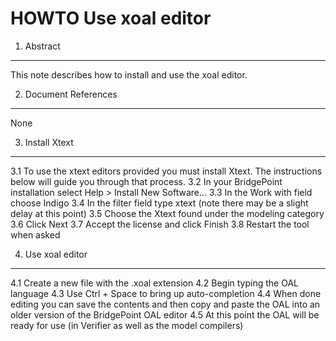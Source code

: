 # HOWTO Use xoal editor

1. Abstract
-----------
This note describes how to install and use the xoal editor.

2. Document References
----------------------
None

3. Install Xtext
----------------
3.1 To use the xtext editors provided you must install Xtext.  The
    instructions below will guide you through that process.
 3.2 In your BridgePoint installation select Help > Install New Software...
 3.3 In the Work with field choose Indigo
 3.4 In the filter field type xtext (note there may be a slight delay at
     this point)
 3.5 Choose the Xtext found under the modeling category
 3.6 Click Next
 3.7 Accept the license and click Finish
 3.8 Restart the tool when asked

4. Use xoal editor
------------------
4.1 Create a new file with the .xoal extension
4.2 Begin typing the OAL language
4.3 Use Ctrl + Space to bring up auto-completion
4.4 When done editing you can save the contents and then copy and paste the
    OAL into an older version of the BridgePoint OAL editor
4.5 At this point the OAL will be ready for use (in Verifier as well as the
    model compilers)
